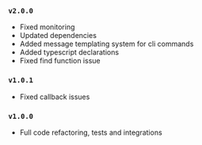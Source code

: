 ### `v2.0.0`

* Fixed monitoring
* Updated dependencies
* Added message templating system for cli commands
* Added typescript declarations
* Fixed find function issue

### `v1.0.1`

* Fixed callback issues

### `v1.0.0`

* Full code refactoring, tests and integrations
